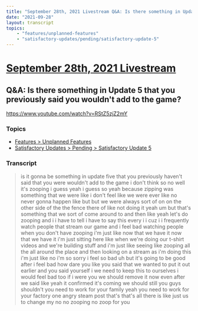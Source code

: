 ```yaml
---
title: "September 28th, 2021 Livestream Q&A: Is there something in Update 5 that you previously said you wouldn't add to the game?"
date: "2021-09-28"
layout: transcript
topics:
    - "features/unplanned-features"
    - "satisfactory-updates/pending/satisfactory-update-5"
---
```

# [September 28th, 2021 Livestream](../2021-09-28.md)
## Q&A: Is there something in Update 5 that you previously said you wouldn't add to the game?
https://www.youtube.com/watch?v=RStZ5zjZ2mY

### Topics
* [Features > Unplanned Features](../topics/features/unplanned-features.md)
* [Satisfactory Updates > Pending > Satisfactory Update 5](../topics/satisfactory-updates/pending/satisfactory-update-5.md)

### Transcript

> is it gonna be something in update five that you previously haven't said that you were wouldn't add to the game i don't think so no well it's zooping i guess yeah i guess so yeah because zipping was something that we were like i don't feel like we were ever like no never gonna happen like but but we were always sort of on on the other side of the the fence there of like not doing it yeah um but that's something that we sort of come around to and then like yeah let's do zooping and i i have to tell i have to say this every i i cuz i i frequently watch people that stream our game and i feel bad watching people when you don't have zooping i'm just like now that we have it now that we have it i'm just sitting here like when we're doing our t-shirt videos and we're building stuff and i'm just like seeing like zooping all the all around the place and then looking on a stream as i'm doing this i'm just like no i'm so sorry i feel so bad uh but it's going to be good after i feel bad how dare you like you said that we wanted to put it out earlier and you said yourself i we need to keep this to ourselves i would feel bad too if i were you we should remove it now even after we said like yeah it confirmed it's coming we should still you guys shouldn't you need to work for your family yeah you need to work for your factory one angry steam post that's that's all there is like just us to change my no no zooping no zoop for you
